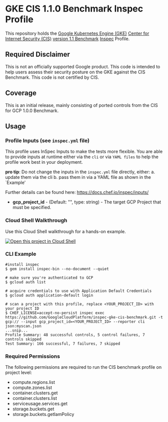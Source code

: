 # GKE CIS 1.1.0 Benchmark Inspec Profile

This repository holds the [Google Kubernetes Engine (GKE)](https://cloud.google.com/kubernetes-engine) [Center for Internet Security (CIS)](https://www.cisecurity.org) [version 1.1 Benchmark](https://www.cisecurity.org/benchmark/kubernetes/) [Inspec](https://www.inspec.io/) Profile.

## Required Disclaimer

This is not an officially supported Google product. This code is intended to help users assess their security posture on the GKE against the CIS Benchmark. This code is not certified by CIS.

## Coverage

This is an initial release, mainly consisting of ported controls from the CIS for GCP 1.0.0 Benchmark.

## Usage

### Profile Inputs (see `inspec.yml` file)

This profile uses InSpec Inputs to make the tests more flexible. You are able to provide inputs at runtime either via the `cli` or via `YAML files` to help the profile work best in your deployment.

**pro tip**: Do not change the inputs in the `inspec.yml` file directly, either:
a. update them via the cli
b. pass them in via a YAML file as shown in the `Example'

Further details can be found here: <https://docs.chef.io/inspec/inputs/>

- **gcp_project_id** - (Default: "", type: string) - The target GCP Project that must be specified.

### Cloud Shell Walkthrough

Use this Cloud Shell walkthrough for a hands-on example.

[![Open this project in Cloud Shell](http://gstatic.com/cloudssh/images/open-btn.png)](https://console.cloud.google.com/cloudshell/open?git_repo=https://github.com/GoogleCloudPlatform/inspec-gke-cis-benchmark&page=editor&tutorial=walkthrough.md)

### CLI Example

```
#install inspec
$ gem install inspec-bin --no-document --quiet
```

```
# make sure you're authenticated to GCP
$ gcloud auth list

# acquire credentials to use with Application Default Credentials
$ gcloud auth application-default login

```

```
# scan a project with this profile, replace <YOUR_PROJECT_ID> with your project ID
$ CHEF_LICENSE=accept-no-persist inspec exec https://github.com/GoogleCloudPlatform/inspec-gke-cis-benchmark.git -t gcp:// --input gcp_project_id=<YOUR_PROJECT_ID> --reporter cli json:myscan.json
...snip...
Profile Summary: 48 successful controls, 5 control failures, 7 controls skipped
Test Summary: 166 successful, 7 failures, 7 skipped
```

### Required Permissions

The following permissions are required to run the CIS benchmark profile on project level:

- compute.regions.list
- compute.zones.list
- container.clusters.get
- container.clusters.list
- serviceusage.services.get
- storage.buckets.get
- storage.buckets.getIamPolicy
